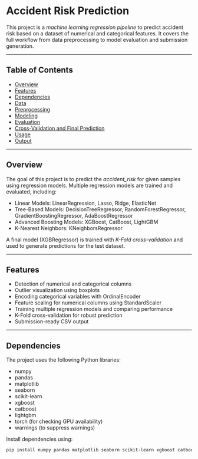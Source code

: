 # Accident Risk Prediction

This project is a *machine learning regression pipeline* to predict accident risk based on a dataset of numerical and categorical features. It covers the full workflow from data preprocessing to model evaluation and submission generation.  

---

## Table of Contents

- [Overview](#overview)
- [Features](#features)
- [Dependencies](#dependencies)
- [Data](#data)
- [Preprocessing](#preprocessing)
- [Modeling](#modeling)
- [Evaluation](#evaluation)
- [Cross-Validation and Final Prediction](#cross-validation-and-final-prediction)
- [Usage](#usage)
- [Output](#output)

---

## Overview

The goal of this project is to predict the *accident_risk* for given samples using regression models. Multiple regression models are trained and evaluated, including:

- Linear Models: LinearRegression, Lasso, Ridge, ElasticNet
- Tree-Based Models: DecisionTreeRegressor, RandomForestRegressor, GradientBoostingRegressor, AdaBoostRegressor
- Advanced Boosting Models: XGBoost, CatBoost, LightGBM
- K-Nearest Neighbors: KNeighborsRegressor

A final model (XGBRegressor) is trained with *K-Fold cross-validation* and used to generate predictions for the test dataset.

---

## Features

- Detection of numerical and categorical columns
- Outlier visualization using boxplots
- Encoding categorical variables with OrdinalEncoder
- Feature scaling for numerical columns using StandardScaler
- Training multiple regression models and comparing performance
- K-Fold cross-validation for robust prediction
- Submission-ready CSV output

---

## Dependencies

The project uses the following Python libraries:

- numpy
- pandas
- matplotlib
- seaborn
- scikit-learn
- xgboost
- catboost
- lightgbm
- torch (for checking GPU availability)
- warnings (to suppress warnings)

Install dependencies using:

```bash
pip install numpy pandas matplotlib seaborn scikit-learn xgboost catboost lightgbm torch